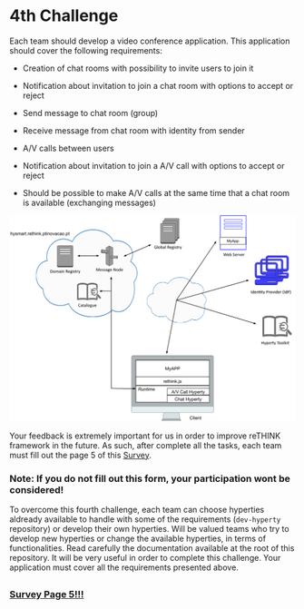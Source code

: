 # 4th Challenge

Each team should develop a video conference application. This application should cover the following requirements:

 * Creation of chat rooms with possibility to invite users to join it
 
 * Notification about invitation to join a chat room with options to accept or reject

 * Send message to chat room (group)

 * Receive message from chat room with identity from sender
 
 * A/V calls between users
 
 * Notification about invitation to join a A/V call with options to accept or reject
 
 * Should be possible to make A/V calls at the same time that a chat room is available (exchanging messages)


![4th Challenge](https://github.com/BernardoMG/dev-reTHINK-Hackathon/blob/master/Figures/4-Challenge.jpg)


Your feedback is extremely important for us in order to improve reTHINK framework in the future. As such, after complete all the tasks, each team must fill out the page 5 of this [Survey](https://docs.google.com/forms/d/e/1FAIpQLSeFt56Ura0zkTqg_VX9od_jBZtE3-2mt_urTFvxsoRuQ3uJRw/viewform). 

### Note: If you do not fill out this form, your participation wont be considered! 


To overcome this fourth challenge, each team can choose hyperties aldready available to handle with some of the requirements (`dev-hyperty` repository) or develop their own hyperties. Will be valued teams who try to develop new hyperties or change the available hyperties, in terms of functionalities.
Read carefully the documentation available at the root of this repository. It will be very useful in order to complete this challenge.
Your application must cover all the requirements presented above.

##

### [Survey Page 5!!!](https://docs.google.com/forms/d/e/1FAIpQLSeFt56Ura0zkTqg_VX9od_jBZtE3-2mt_urTFvxsoRuQ3uJRw/viewform) 
